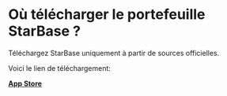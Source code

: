 # Où télécharger le portefeuille StarBase ?

Téléchargez StarBase uniquement à partir de sources officielles.

Voici le lien de téléchargement:

[**App Store**](https://apps.apple.com/app/bank-bitcoin-wallet/id1447619907)
